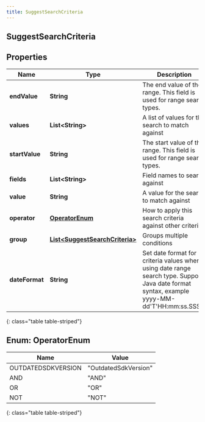 ```yaml
---
title: SuggestSearchCriteria
---
```


## SuggestSearchCriteria

## Properties

| Name           | Type                                                                                   | Description                                                                                                                                          | Notes      |
| -------------- | -------------------------------------------------------------------------------------- | ---------------------------------------------------------------------------------------------------------------------------------------------------- | ---------- |
| **endValue**   | <!----><!---->**String**<!---->                                                        | The end value of the range. This field is used for range search types.                                                                               | [optional] |
| **values**     | <!----><!---->**List&lt;String&gt;**<!---->                                            | A list of values for the search to match against                                                                                                     | [optional] |
| **startValue** | <!----><!---->**String**<!---->                                                        | The start value of the range. This field is used for range search types.                                                                             | [optional] |
| **fields**     | <!----><!---->**List&lt;String&gt;**<!---->                                            | Field names to search against                                                                                                                        | [optional] |
| **value**      | <!----><!---->**String**<!---->                                                        | A value for the search to match against                                                                                                              | [optional] |
| **operator**   | [**OperatorEnum**](#OperatorEnum)<!---->                                               | How to apply this search criteria against other criteria                                                                                             | [optional] |
| **group**      | <!----><!---->[**List&lt;SuggestSearchCriteria&gt;**](SuggestSearchCriteria.md)<!----> | Groups multiple conditions                                                                                                                           | [optional] |
| **dateFormat** | <!----><!---->**String**<!---->                                                        | Set date format for criteria values when using date range search type. Supports Java date format syntax, example yyyy-MM-dd&#39;T&#39;HH:mm:ss.SSSX. | [optional] |

{: class="table table-striped"}

<a name="OperatorEnum"></a>

## Enum: OperatorEnum

| Name               | Value                          |
| ------------------ | ------------------------------ |
| OUTDATEDSDKVERSION | &quot;OutdatedSdkVersion&quot; |
| AND                | &quot;AND&quot;                |
| OR                 | &quot;OR&quot;                 |
| NOT                | &quot;NOT&quot;                |

{: class="table table-striped"}
